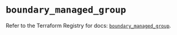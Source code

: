 # `boundary_managed_group`

Refer to the Terraform Registry for docs: [`boundary_managed_group`](https://registry.terraform.io/providers/hashicorp/boundary/1.2.0/docs/resources/managed_group).
